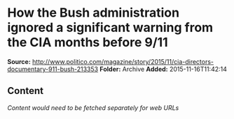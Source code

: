# How the Bush administration ignored a significant warning from the CIA months before 9/11

**Source:** http://www.politico.com/magazine/story/2015/11/cia-directors-documentary-911-bush-213353
**Folder:** Archive
**Added:** 2015-11-16T11:42:14




## Content
*Content would need to be fetched separately for web URLs*

